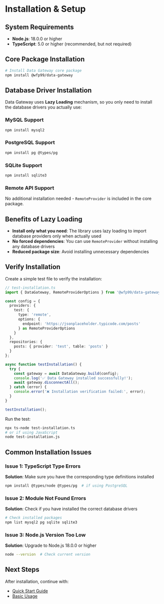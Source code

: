 # Installation & Setup

## System Requirements

- **Node.js**: 18.0.0 or higher
- **TypeScript**: 5.0 or higher (recommended, but not required)

## Core Package Installation

```bash
# Install Data Gateway core package
npm install @wfp99/data-gateway
```

## Database Driver Installation

Data Gateway uses **Lazy Loading** mechanism, so you only need to install the database drivers you actually use:

### MySQL Support
```bash
npm install mysql2
```

### PostgreSQL Support
```bash
npm install pg @types/pg
```

### SQLite Support
```bash
npm install sqlite3
```

### Remote API Support
No additional installation needed - `RemoteProvider` is included in the core package.

## Benefits of Lazy Loading

- **Install only what you need**: The library uses lazy loading to import database providers only when actually used
- **No forced dependencies**: You can use `RemoteProvider` without installing any database drivers
- **Reduced package size**: Avoid installing unnecessary dependencies

## Verify Installation

Create a simple test file to verify the installation:

```typescript
// test-installation.ts
import { DataGateway, RemoteProviderOptions } from '@wfp99/data-gateway';

const config = {
  providers: {
    test: {
      type: 'remote',
      options: {
        endpoint: 'https://jsonplaceholder.typicode.com/posts'
      } as RemoteProviderOptions
    }
  },
  repositories: {
    posts: { provider: 'test', table: 'posts' }
  }
};

async function testInstallation() {
  try {
    const gateway = await DataGateway.build(config);
    console.log('✅ Data Gateway installed successfully!');
    await gateway.disconnectAll();
  } catch (error) {
    console.error('❌ Installation verification failed:', error);
  }
}

testInstallation();
```

Run the test:
```bash
npx ts-node test-installation.ts
# or if using JavaScript
node test-installation.js
```

## Common Installation Issues

### Issue 1: TypeScript Type Errors
**Solution**: Make sure you have the corresponding type definitions installed
```bash
npm install @types/node @types/pg  # if using PostgreSQL
```

### Issue 2: Module Not Found Errors
**Solution**: Check if you have installed the correct database drivers
```bash
# Check installed packages
npm list mysql2 pg sqlite sqlite3
```

### Issue 3: Node.js Version Too Low
**Solution**: Upgrade to Node.js 18.0.0 or higher
```bash
node --version  # Check current version
```

## Next Steps

After installation, continue with:
- [Quick Start Guide](./quick-start.md)
- [Basic Usage](./basic-usage.md)